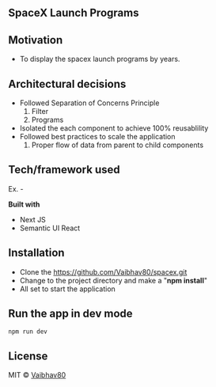 ## SpaceX Launch Programs

## Motivation

- To display the spacex launch programs by years.

## Architectural decisions

- Followed Separation of Concerns Principle
  1. Filter
  2. Programs
- Isolated the each component to achieve 100% reusablility
- Followed best practices to scale the application
  1. Proper flow of data from parent to child components

## Tech/framework used

Ex. -

<b>Built with</b>

- Next JS
- Semantic UI React

## Installation

- Clone the https://github.com/Vaibhav80/spacex.git
- Change to the project directory and make a "**npm install**"
- All set to start the application

## Run the app in dev mode

    npm run dev

## License

MIT © [Vaibhav80]()
